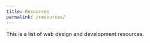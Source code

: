 ```yaml
---
title: Resources
permalink: /resources/
---
```


This is a list of web design and development resources.